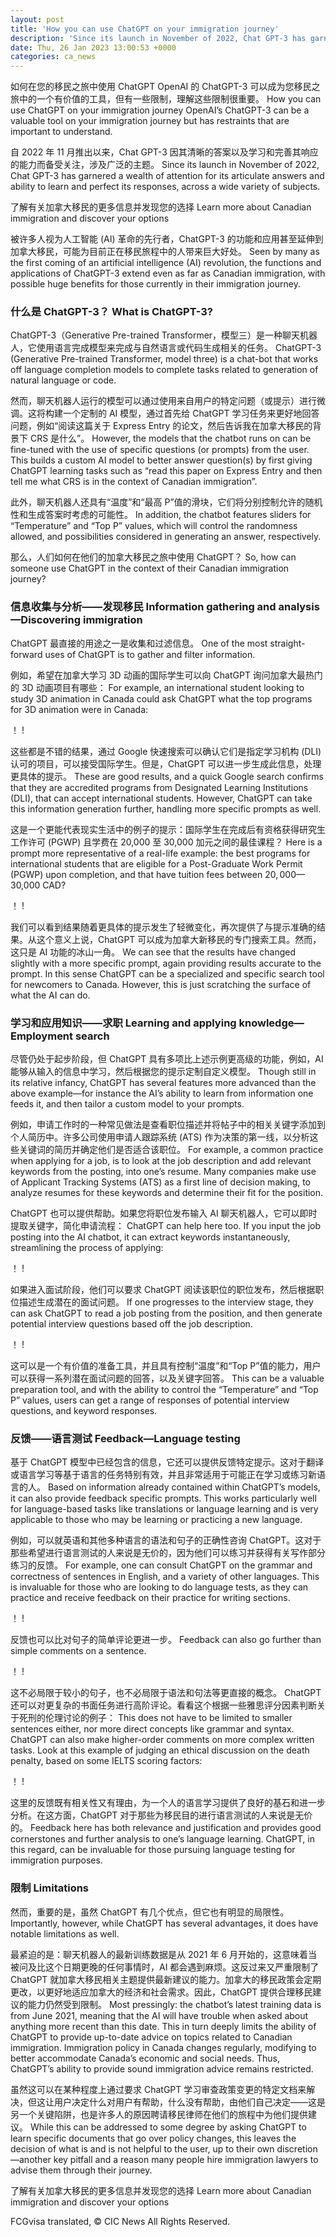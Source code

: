 ```yaml
---
layout: post
title: 'How you can use ChatGPT on your immigration journey'
description: 'Since its launch in November of 2022, Chat GPT-3 has garnered a wealth of attention for its articulate answers and ability to learn and perfect its responses, across a wide variety of subjects. Learn more about Canadian immigration and discover your options Seen by many as the first coming of an artificial intelligence (AI) revolution, […]'
date: Thu, 26 Jan 2023 13:00:53 +0000
categories: ca_news
---
```


如何在您的移民之旅中使用 ChatGPT OpenAI 的 ChatGPT-3 可以成为您移民之旅中的一个有价值的工具，但有一些限制，理解这些限制很重要。	How you can use ChatGPT on your immigration journey OpenAI’s ChatGPT-3 can be a valuable tool on your immigration journey but has restraints that are important to understand.
	
自 2022 年 11 月推出以来，Chat GPT-3 因其清晰的答案以及学习和完善其响应的能力而备受关注，涉及广泛的主题。	Since its launch in November of 2022, Chat GPT-3 has garnered a wealth of attention for its articulate answers and ability to learn and perfect its responses, across a wide variety of subjects.
	
了解有关加拿大移民的更多信息并发现您的选择	Learn more about Canadian immigration and discover your options
	
被许多人视为人工智能 (AI) 革命的先行者，ChatGPT-3 的功能和应用甚至延伸到加拿大移民，可能为目前正在移民旅程中的人带来巨大好处。	Seen by many as the first coming of an artificial intelligence (AI) revolution, the functions and applications of ChatGPT-3 extend even as far as Canadian immigration, with possible huge benefits for those currently in their immigration journey.
	
### 什么是 ChatGPT-3？	What is ChatGPT-3?
	
ChatGPT-3（Generative Pre-trained Transformer，模型三）是一种聊天机器人，它使用语言完成模型来完成与自然语言或代码生成相关的任务。	ChatGPT-3 (Generative Pre-trained Transformer, model three) is a chat-bot that works off language completion models to complete tasks related to generation of natural language or code.
	
然而，聊天机器人运行的模型可以通过使用来自用户的特定问题（或提示）进行微调。这将构建一个定制的 AI 模型，通过首先给 ChatGPT 学习任务来更好地回答问题，例如“阅读这篇关于 Express Entry 的论文，然后告诉我在加拿大移民的背景下 CRS 是什么”。	However, the models that the chatbot runs on can be fine-tuned with the use of specific questions (or prompts) from the user. This builds a custom AI model to better answer question(s) by first giving ChatGPT learning tasks such as “read this paper on Express Entry and then tell me what CRS is in the context of Canadian immigration”.
	
此外，聊天机器人还具有“温度”和“最高 P”值的滑块，它们将分别控制允许的随机性和生成答案时考虑的可能性。	In addition, the chatbot features sliders for “Temperature” and “Top P” values, which will control the randomness allowed, and possibilities considered in generating an answer, respectively.
	
那么，人们如何在他们的加拿大移民之旅中使用 ChatGPT？	So, how can someone use ChatGPT in the context of their Canadian immigration journey?
	
### 信息收集与分析——发现移民	Information gathering and analysis—Discovering immigration
	
ChatGPT 最直接的用途之一是收集和过滤信息。	One of the most straight-forward uses of ChatGPT is to gather and filter information.
	
例如，希望在加拿大学习 3D 动画的国际学生可以向 ChatGPT 询问加拿大最热门的 3D 动画项目有哪些：	For example, an international student looking to study 3D animation in Canada could ask ChatGPT what the top programs for 3D animation were in Canada:
	
！	 ! 
	
这些都是不错的结果，通过 Google 快速搜索可以确认它们是指定学习机构 (DLI) 认可的项目，可以接受国际学生。但是，ChatGPT 可以进一步生成此信息，处理更具体的提示。	These are good results, and a quick Google search confirms that they are accredited programs from Designated Learning Institutions (DLI), that can accept international students. However, ChatGPT can take this information generation further, handling more specific prompts as well.
	
这是一个更能代表现实生活中的例子的提示：国际学生在完成后有资格获得研究生工作许可 (PGWP) 且学费在 20,000 至 30,000 加元之间的最佳课程？	Here is a prompt more representative of a real-life example: the best programs for international students that are eligible for a Post-Graduate Work Permit (PGWP) upon completion, and that have tuition fees between $20,000—$30,000 CAD?
	
！	 ! 
	
我们可以看到结果随着更具体的提示发生了轻微变化，再次提供了与提示准确的结果。从这个意义上说，ChatGPT 可以成为加拿大新移民的专门搜索工具。然而，这只是 AI 功能的冰山一角。	We can see that the results have changed slightly with a more specific prompt, again providing results accurate to the prompt. In this sense ChatGPT can be a specialized and specific search tool for newcomers to Canada. However, this is just scratching the surface of what the AI can do.
	
### 学习和应用知识——求职	Learning and applying knowledge—Employment search
	
尽管仍处于起步阶段，但 ChatGPT 具有多项比上述示例更高级的功能，例如，AI 能够从输入的信息中学习，然后根据您的提示定制自定义模型。	Though still in its relative infancy, ChatGPT has several features more advanced than the above example—for instance the AI’s ability to learn from information one feeds it, and then tailor a custom model to your prompts.
	
例如，申请工作时的一种常见做法是查看职位描述并将帖子中的相关关键字添加到个人简历中。许多公司使用申请人跟踪系统 (ATS) 作为决策的第一线，以分析这些关键词的简历并确定他们是否适合该职位。	For example, a common practice when applying for a job, is to look at the job description and add relevant keywords from the posting, into one’s resume. Many companies make use of Applicant Tracking Systems (ATS) as a first line of decision making, to analyze resumes for these keywords and determine their fit for the position.
	
ChatGPT 也可以提供帮助。如果您将职位发布输入 AI 聊天机器人，它可以即时提取关键字，简化申请流程：	ChatGPT can help here too. If you input the job posting into the AI chatbot, it can extract keywords instantaneously, streamlining the process of applying:
	
！	 ! 
	
如果进入面试阶段，他们可以要求 ChatGPT 阅读该职位的职位发布，然后根据职位描述生成潜在的面试问题。	If one progresses to the interview stage, they can ask ChatGPT to read a job posting from the position, and then generate potential interview questions based off the job description.
	
！	 ! 
	
这可以是一个有价值的准备工具，并且具有控制“温度”和“Top P”值的能力，用户可以获得一系列潜在面试问题的回答，以及关键字回答。	This can be a valuable preparation tool, and with the ability to control the “Temperature” and “Top P” values, users can get a range of responses of potential interview questions, and keyword responses.
	
### 反馈——语言测试	Feedback—Language testing
	
基于 ChatGPT 模型中已经包含的信息，它还可以提供反馈特定提示。这对于翻译或语言学习等基于语言的任务特别有效，并且非常适用于可能正在学习或练习新语言的人。	Based on information already contained within ChatGPT’s models, it can also provide feedback specific prompts. This works particularly well for language-based tasks like translations or language learning and is very applicable to those who may be learning or practicing a new language.
	
例如，可以就英语和其他多种语言的语法和句子的正确性咨询 ChatGPT。这对于那些希望进行语言测试的人来说是无价的，因为他们可以练习并获得有关写作部分练习的反馈。	For example, one can consult ChatGPT on the grammar and correctness of sentences in English, and a variety of other languages. This is invaluable for those who are looking to do language tests, as they can practice and receive feedback on their practice for writing sections.
	
！	 ! 
	
反馈也可以比对句子的简单评论更进一步。	Feedback can also go further than simple comments on a sentence.
	
！	 ! 
	
这不必局限于较小的句子，也不必局限于语法和句法等更直接的概念。 ChatGPT 还可以对更复杂的书面任务进行高阶评论。看看这个根据一些雅思评分因素判断关于死刑的伦理讨论的例子：	This does not have to be limited to smaller sentences either, nor more direct concepts like grammar and syntax. ChatGPT can also make higher-order comments on more complex written tasks. Look at this example of judging an ethical discussion on the death penalty, based on some IELTS scoring factors:
	
！	 ! 
	
这里的反馈既有相关性又有理由，为一个人的语言学习提供了良好的基石和进一步分析。在这方面，ChatGPT 对于那些为移民目的进行语言测试的人来说是无价的。	Feedback here has both relevance and justification and provides good cornerstones and further analysis to one’s language learning. ChatGPT, in this regard, can be invaluable for those pursuing language testing for immigration purposes.
	
### 限制	Limitations
	
然而，重要的是，虽然 ChatGPT 有几个优点，但它也有明显的局限性。	Importantly, however, while ChatGPT has several advantages, it does have notable limitations as well.
	
最紧迫的是：聊天机器人的最新训练数据是从 2021 年 6 月开始的，这意味着当被问及比这个日期更晚的任何事情时，AI 都会遇到麻烦。这反过来又严重限制了 ChatGPT 就加拿大移民相关主题提供最新建议的能力。加拿大的移民政策会定期更改，以更好地适应加拿大的经济和社会需求。因此，ChatGPT 提供合理移民建议的能力仍然受到限制。	Most pressingly: the chatbot’s latest training data is from June 2021, meaning that the AI will have trouble when asked about anything more recent than this date. This in turn deeply limits the ability of ChatGPT to provide up-to-date advice on topics related to Canadian immigration. Immigration policy in Canada changes regularly, modifying to better accommodate Canada’s economic and social needs. Thus, ChatGPT’s ability to provide sound immigration advice remains restricted.
	
虽然这可以在某种程度上通过要求 ChatGPT 学习审查政策变更的特定文档来解决，但这让用户决定什么对用户有帮助，什么没有帮助，由他们自己决定——这是另一个关键陷阱，也是许多人的原因聘请移民律师在他们的旅程中为他们提供建议。	While this can be addressed to some degree by asking ChatGPT to learn specific documents that go over policy changes, this leaves the decision of what is and is not helpful to the user, up to their own discretion—another key pitfall and a reason many people hire immigration lawyers to advise them through their journey.
	
了解有关加拿大移民的更多信息并发现您的选择	Learn more about Canadian immigration and discover your options
	

FCGvisa translated, © CIC News All Rights Reserved.
